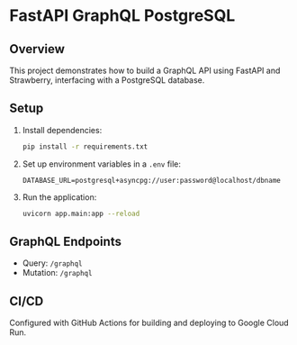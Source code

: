 # FastAPI GraphQL PostgreSQL

## Overview

This project demonstrates how to build a GraphQL API using FastAPI and Strawberry, interfacing with a PostgreSQL database.

## Setup

1. Install dependencies:
    ```bash
    pip install -r requirements.txt
    ```

2. Set up environment variables in a `.env` file:
    ```plaintext
    DATABASE_URL=postgresql+asyncpg://user:password@localhost/dbname
    ```

3. Run the application:
    ```bash
    uvicorn app.main:app --reload
    ```

## GraphQL Endpoints

- Query: `/graphql`
- Mutation: `/graphql`

## CI/CD

Configured with GitHub Actions for building and deploying to Google Cloud Run.
